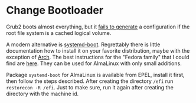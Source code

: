 # Change Bootloader

Grub2 boots almost everything, but it 
[fails to generate](https://savannah.gnu.org/bugs/?63796) a 
configuration if the root file system is a cached logical volume.

A modern alternative is 
[systemd-boot](https://www.freedesktop.org/wiki/Software/systemd/systemd-boot/).
Regrettably there is little documentation how to install it on your
favorite distribution, maybe with the exception of 
[Arch](https://wiki.archlinux.org/title/systemd-boot).
The best instructions for the "Fedora family" that I could find are
[here](https://kowalski7cc.xyz/blog/systemd-boot-fedora-32/).
They can be used for AlmaLinux with only small additions.

Package `systemd-boot` for AlmaLinux is available from EPEL, install it 
first, then follow the steps described. After creating the directory
`/efi` run `restorecon -R /efi`. Just to make sure, run it again 
after creating the directory with the machine id.


